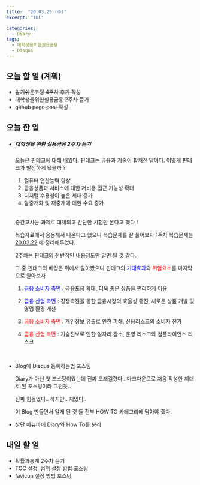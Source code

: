 ```yaml
---
title:  "20.03.25 (수)"
excerpt: "TDL"

categories:
  - Diary
tags:
  - 대학생을위한실용금융
  - Disqus
---
```


## 오늘 할 일 (계획)

- ~~알기쉬운코딩 4주차 후기 작성~~
- ~~대학생을위한실용금융 2주차 듣기~~
- ~~github page post 작성~~



## 오늘 한 일

- ##### 대학생을 위한 실용금융 2주차 듣기

  오늘은 핀테크에 대해 배웠다. 핀테크는 금융과 기술이 합쳐진 말이다. 어떻게  핀테크가 발전하게 됐을까 ?

  1. 컴퓨터 연산능력 향상
  2. 금융상품과 서비스에 대한 저비용 접근 가능성 확대
  3. 디지털 수용성이 높은 세대 증가
  4. 탈중개화 및 재중개에 대한 수요 증가

  <br>

  중간고사는 과제로 대체되고 간단한 시험만 본다고 했다 !

  복습자료에서 응용해서 나온다고 했으니 복습문제를 잘 풀어보자 1주차 복습문제는 [20.03.22](https://nam-ki-bok.github.io/diary/200322TDL/) 에 정리해두었다.

  2주차는 핀테크의 전반적인 내용정도만 알면 될 것 같다.

  그 중 핀테크의 배경은 위에서 알아봤으니 핀테크의 <span style="color: blue">기대효과</span>와 <span style="color: red">위험요소</span>를 마지막으로 알아보자

  1. <span style="color: blue">금융 소비자 측면</span> : 금융포용 확대, 더욱 좋은 상품을 편리하게 이용

  2. <span style="color: blue">금융 산업 측면</span> : 경쟁촉진을 통한 금융시장의 효율성 증진, 새로운 상품 개발 및 영업 환경 개선

  3. <span style="color: red">금융 소비자 측면</span> : 개인정보 유출로 인한 피해, 신용리스크의 소비자 전가

  4. <span style="color: red">금융 산업 측면</span> : 기술진보로 인한 일자리 감소, 운영 리스크와 컴플라이언스 리스크

     <br>

- Blog에 Disqus 등록하는법 포스팅

  Diary가 아닌 첫 포스팅이였는데 진짜 오래걸렸다.. 마크다운으로 처음 작성한 제대로 된 포스팅이라 그런듯..

  진짜 힘들었다.. 하지만.. 재밌다..

  이 Blog 만들면서 알게 된 것 들 전부 HOW TO 카테고리에 담아야 겠다.

- 상단 메뉴바에 Diary와 How To를 분리

## 내일 할 일

- 확률과통계 2주차 듣기
- TOC 설정, 범위 설정 방법 포스팅
- favicon 설정 방법 포스팅

